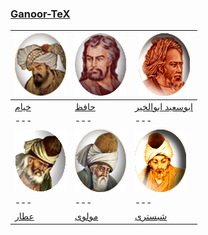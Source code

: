 ### [Ganoor-TeX](manual.md)

[![خیام](gif/khayyam.gif)](pdf/khayyam) | [![حافظ](gif/hafez.gif)](pdf/hafez)| [![ابوسعید ابوالخیر](gif/abusaeed.gif)](pdf/abusaeed)
---|---|---
[خیام](pdf/khayyam)|[حافظ](pdf/hafez)|[ابوسعید ابوالخیر](pdf/abusaeed)
---|---|---|---
[![عطار](gif/attar.gif)](pdf/attar) | [![مولوی](gif/moulavi.gif)](pdf/moulavi) | [![شبستری](gif/shabestari.gif)](pdf/shabestari) | [![سنایی](gif/sanaee.gif)](pdf/sanaee)
---|---|---|---
[عطار](pdf/attar)|[مولوی](pdf/moulavi)|[شبستری](pdf/shabestari)|[سنایی](pdf/sanaee)
